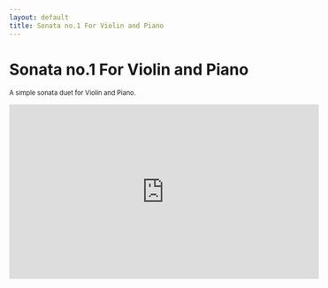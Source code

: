 ```yaml
---
layout: default
title: Sonata no.1 For Violin and Piano
---
```


# Sonata no.1 For Violin and Piano

<small>A simple sonata duet for Violin and Piano.</small>

<iframe width="560" height="315" src="https://www.youtube.com/embed/6mVu_bYy9-Q" frameborder="0" allow="accelerometer; autoplay; clipboard-write; encrypted-media; gyroscope; picture-in-picture" allowfullscreen></iframe>
